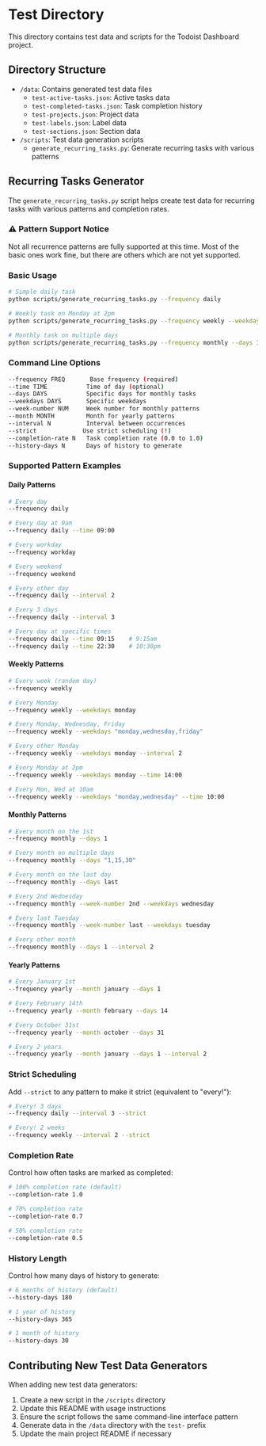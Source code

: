 # Test Directory

This directory contains test data and scripts for the Todoist Dashboard project.

## Directory Structure

- `/data`: Contains generated test data files
  - `test-active-tasks.json`: Active tasks data
  - `test-completed-tasks.json`: Task completion history
  - `test-projects.json`: Project data
  - `test-labels.json`: Label data
  - `test-sections.json`: Section data
- `/scripts`: Test data generation scripts
  - `generate_recurring_tasks.py`: Generate recurring tasks with various patterns

## Recurring Tasks Generator

The `generate_recurring_tasks.py` script helps create test data for recurring tasks with various patterns and completion rates.

### ⚠️ Pattern Support Notice

Not all recurrence patterns are fully supported at this time. Most of the basic ones work fine, but there are others which are not yet supported.


### Basic Usage

```bash
# Simple daily task
python scripts/generate_recurring_tasks.py --frequency daily

# Weekly task on Monday at 2pm
python scripts/generate_recurring_tasks.py --frequency weekly --weekdays monday --time 14:00

# Monthly task on multiple days
python scripts/generate_recurring_tasks.py --frequency monthly --days 1,15,30
```

### Command Line Options

```bash
--frequency FREQ       Base frequency (required)
--time TIME           Time of day (optional)
--days DAYS           Specific days for monthly tasks
--weekdays DAYS       Specific weekdays
--week-number NUM     Week number for monthly patterns
--month MONTH         Month for yearly patterns
--interval N          Interval between occurrences
--strict             Use strict scheduling (!)
--completion-rate N   Task completion rate (0.0 to 1.0)
--history-days N      Days of history to generate
```

### Supported Pattern Examples

#### Daily Patterns
```bash
# Every day
--frequency daily

# Every day at 9am
--frequency daily --time 09:00

# Every workday
--frequency workday

# Every weekend
--frequency weekend

# Every other day
--frequency daily --interval 2

# Every 3 days
--frequency daily --interval 3

# Every day at specific times
--frequency daily --time 09:15    # 9:15am
--frequency daily --time 22:30    # 10:30pm
```

#### Weekly Patterns
```bash
# Every week (random day)
--frequency weekly

# Every Monday
--frequency weekly --weekdays monday

# Every Monday, Wednesday, Friday
--frequency weekly --weekdays "monday,wednesday,friday"

# Every other Monday
--frequency weekly --weekdays monday --interval 2

# Every Monday at 2pm
--frequency weekly --weekdays monday --time 14:00

# Every Mon, Wed at 10am
--frequency weekly --weekdays "monday,wednesday" --time 10:00
```

#### Monthly Patterns
```bash
# Every month on the 1st
--frequency monthly --days 1

# Every month on multiple days
--frequency monthly --days "1,15,30"

# Every month on the last day
--frequency monthly --days last

# Every 2nd Wednesday
--frequency monthly --week-number 2nd --weekdays wednesday

# Every last Tuesday
--frequency monthly --week-number last --weekdays tuesday

# Every other month
--frequency monthly --days 1 --interval 2
```

#### Yearly Patterns
```bash
# Every January 1st
--frequency yearly --month january --days 1

# Every February 14th
--frequency yearly --month february --days 14

# Every October 31st
--frequency yearly --month october --days 31

# Every 2 years
--frequency yearly --month january --days 1 --interval 2
```

### Strict Scheduling

Add `--strict` to any pattern to make it strict (equivalent to "every!"):
```bash
# Every! 3 days
--frequency daily --interval 3 --strict

# Every! 2 weeks
--frequency weekly --interval 2 --strict
```

### Completion Rate

Control how often tasks are marked as completed:
```bash
# 100% completion rate (default)
--completion-rate 1.0

# 70% completion rate
--completion-rate 0.7

# 50% completion rate
--completion-rate 0.5
```

### History Length

Control how many days of history to generate:
```bash
# 6 months of history (default)
--history-days 180

# 1 year of history
--history-days 365

# 1 month of history
--history-days 30
```

## Contributing New Test Data Generators

When adding new test data generators:
1. Create a new script in the `/scripts` directory
2. Update this README with usage instructions
3. Ensure the script follows the same command-line interface pattern
4. Generate data in the `/data` directory with the `test-` prefix
5. Update the main project README if necessary
